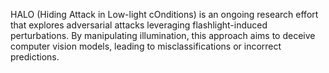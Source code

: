 HALO (Hiding Attack in Low-light cOnditions) is an ongoing research effort that explores adversarial attacks leveraging flashlight-induced perturbations. By manipulating illumination, this approach aims to deceive computer vision models, leading to misclassifications or incorrect predictions.

